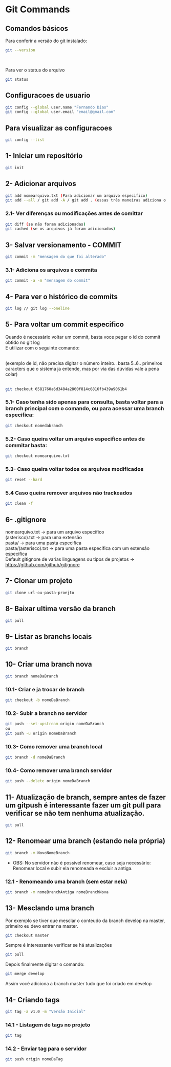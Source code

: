 # Git Commands

## Comandos básicos
Para conferir a versão do git instalado:<br>
```sh
git --version
```

<br>

Para ver o status do arquivo<br>
```sh
git status
```

## Configuracoes de usuario
```sh
git config --global user.name "Fernando Dias" 
git config --global user.email "email@gmail.com" 
```

## Para visualizar as configuracoes 
```sh
git config --list
```

## 1- Iniciar um repositório
```sh
git init
```

## 2- Adicionar arquivos
```sh
git add nomearquivo.txt (Para adicionar um arquivo especifico)
git add --all / git add -A / git add . (essas três maneiras adiciona o dieretório inteiro)
```

### 2.1- Ver diferenças ou modificações antes de comittar
```sh
git diff (se não foram adicionadas) 
git cached (se os arquivos já foram adicionados)
```

## 3- Salvar versionamento - COMMIT
```sh
git commit -m "mensagem do que foi alterado"
```

### 3.1- Adiciona os arquivos e commita
```sh
git commit -a -m "mensagem do commit"
```

## 4- Para ver o histórico de commits
```sh
git log // git log --oneline
```

## 5- Para voltar um commit especifico
Quando é necessário voltar um commit, basta voce pegar o id do commit obtido no git log<br>
E utilizar com o seguinte comando:<br><br>

(exemplo de id, não precisa digitar o número inteiro.. basta 5..6.. primeiros caracters que o sistema ja entende, mas por via das dúvidas vale a pena colar)<br><br>
```sh
git checkout 6581760a6d3484a2860f814c6816fb439a9061b4 
```

### 5.1- Caso tenha sido apenas para consulta, basta voltar para a branch principal com o comando, ou para acessar uma branch especifica:
```sh
git checkout nomedabranch
```

### 5.2- Caso queira voltar um arquivo especifico antes de commitar basta:
```sh
git checkout nomearquivo.txt
```

### 5.3- Caso queira voltar todos os arquivos modificados
```sh
git reset --hard
```

### 5.4 Caso queira remover arquivos não trackeados
```sh
git clean -f
```

## 6- .gitignore
nomearquivo.txt -> para um arquivo especifico<br>
(asterisco).txt -> para uma extensão<br>
pasta/  -> para uma pasta especifica<br>
pasta/(asterisco).txt -> para uma pasta especifica com um extensão especifica<br>
Default gitignore de varias linguagens ou tipos de projetos -> https://github.com/github/gitignore

## 7- Clonar um projeto
```sh
git clone url-ou-pasta-proejto
```

## 8- Baixar ultima versão da branch
```sh
git pull
```

## 9- Listar as branchs locais
```sh
git branch
```

## 10- Criar uma branch nova
```sh
git branch nomeDaBranch
```

### 10.1- Criar e ja trocar de branch
```sh
git checkout -b nomeDaBranch
```

### 10.2- Subir a branch no servidor
```sh
git push --set-upstream origin nomeDaBranch
ou
git push -u origin nomeDaBranch
```

### 10.3- Como remover uma branch local
```sh
git branch -d nomeDaBranch
```

### 10.4- Como remover uma branch servidor
```sh
git push --delete origin nomeDaBranch
```

## 11- Atualização de branch, sempre antes de fazer um gitpush é interessante fazer um git pull para verificar se não tem nenhuma atualização.
```sh
git pull
```

## 12- Renomear uma branch (estando nela própria)
```sh
git branch -m NovoNomeBranch
```
* OBS: No servidor não é possível renomear, caso seja necessário: Renomear local e subir ela renomeada e excluir a antiga. 


### 12.1 - Renomeando uma branch (sem estar nela)
```sh
git branch -m nomeBranchAntiga nomeBranchNova
```

## 13- Mesclando uma branch
Por exemplo se tiver que mesclar o conteudo da branch develop na master, primeiro eu devo entrar na master.

```sh
git checkout master
```
Sempre é interessante verificar se há atualizações
```sh
git pull
```
Depois finalmente digitar o comando:
```sh
git merge develop
```
Assim você adiciona a branch master tudo que foi criado em develop


## 14- Criando tags
```sh
git tag -a v1.0 -m "Versão Inicial"
```

### 14.1 - Listagem de tags no projeto
```sh
git tag
```

### 14.2 - Enviar tag para o servidor
```sh
git push origin nomeDaTag
```











